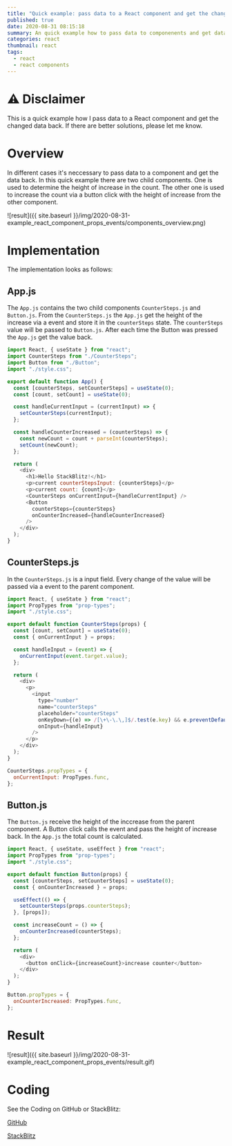 ```yaml
---
title: "Quick example: pass data to a React component and get the changed value back"
published: true
date: 2020-08-31 08:15:18
summary: An quick example how to pass data to componenents and get data from components
categories: react
thumbnail: react
tags:
  - react
  - react components
---
```


# ⚠ Disclaimer

This is a quick example how I pass data to a React component and get the changed data back. If there are better solutions, please let me know.

# Overview

In different cases it's neccessary to pass data to a component and get the data back. In this quick example there are two child components. One is used to determine the height of increase in the count. The other one is used to increase the count via a button click with the height of increase from the other component.

![result]({{ site.baseurl }}/img/2020-08-31-example_react_component_props_events/components_overview.png)

# Implementation

The implementation looks as follows:

## App.js

The `App.js` contains the two child components `CounterSteps.js` and `Button.js`.
From the `CounterSteps.js` the `App.js` get the height of the increase via a event and store it in the `counterSteps` state. The `counterSteps` value will be passed to `Button.js`. After each time the Button was pressed the `App.js` get the value back.

```javascript
import React, { useState } from "react";
import CounterSteps from "./CounterSteps";
import Button from "./Button";
import "./style.css";

export default function App() {
  const [counterSteps, setCounterSteps] = useState(0);
  const [count, setCount] = useState(0);

  const handleCurrentInput = (currentInput) => {
    setCounterSteps(currentInput);
  };

  const handleCounterIncreased = (counterSteps) => {
    const newCount = count + parseInt(counterSteps);
    setCount(newCount);
  };

  return (
    <div>
      <h1>Hello StackBlitz!</h1>
      <p>current counterStepsInput: {counterSteps}</p>
      <p>current count: {count}</p>
      <CounterSteps onCurrentInput={handleCurrentInput} />
      <Button
        counterSteps={counterSteps}
        onCounterIncreased={handleCounterIncreased}
      />
    </div>
  );
}
```

## CounterSteps.js

In the `CounterSteps.js` is a input field. Every change of the value will be passed via a event to the parent component.

```javascript
import React, { useState } from "react";
import PropTypes from "prop-types";
import "./style.css";

export default function CounterSteps(props) {
  const [count, setCount] = useState(0);
  const { onCurrentInput } = props;

  const handleInput = (event) => {
    onCurrentInput(event.target.value);
  };

  return (
    <div>
      <p>
        <input
          type="number"
          name="counterSteps"
          placeholder="counterSteps"
          onKeyDown={(e) => /[\+\-\.\,]$/.test(e.key) && e.preventDefault()}
          onInput={handleInput}
        />
      </p>
    </div>
  );
}

CounterSteps.propTypes = {
  onCurrentInput: PropTypes.func,
};
```

## Button.js

The `Button.js` receive the height of the inccrease from the parent component. A Button click calls the event and pass the height of increase back. In the `App.js` the total count is calculated.

```javascript
import React, { useState, useEffect } from "react";
import PropTypes from "prop-types";
import "./style.css";

export default function Button(props) {
  const [counterSteps, setCounterSteps] = useState(0);
  const { onCounterIncreased } = props;

  useEffect(() => {
    setCounterSteps(props.counterSteps);
  }, [props]);

  const increaseCount = () => {
    onCounterIncreased(counterSteps);
  };

  return (
    <div>
      <button onClick={increaseCount}>increase counter</button>
    </div>
  );
}

Button.propTypes = {
  onCounterIncreased: PropTypes.func,
};
```

# Result

![result]({{ site.baseurl }}/img/2020-08-31-example_react_component_props_events/result.gif)

# Coding

See the Coding on GitHub or StackBlitz:

[GitHub](https://github.com/JohannesKonings/example-react-component-props-events)

[StackBlitz](https://stackblitz.com/edit/example-react-component-props-events)
